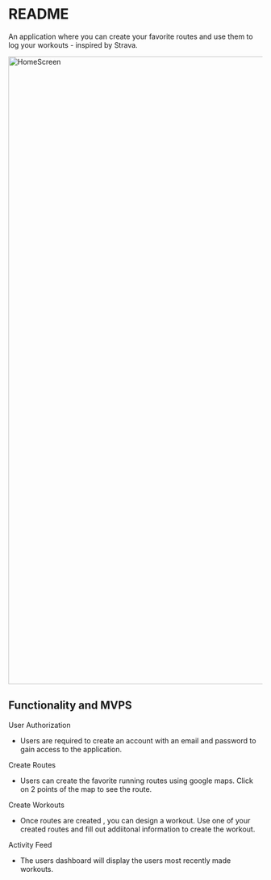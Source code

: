 # README

An application where you can create your favorite routes and use them to log your workouts - inspired by Strava.


<img width="1242" alt="HomeScreen" src="https://user-images.githubusercontent.com/66323451/108069374-4c417a00-7031-11eb-81e2-7ca3321e6e5a.png">

## Functionality and MVPS

User Authorization
* Users are required to create an account with an email and password to gain access to the application.

Create Routes
* Users can create the favorite running routes using google maps. Click on 2 points of the map to see the route.

Create Workouts
* Once routes are created , you can design a workout. Use one of your created routes and fill out addiitonal information to create the workout.

Activity Feed
* The users dashboard will display the users most recently made workouts.
